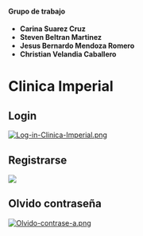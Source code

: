 #### Grupo de trabajo
- **Carina Suarez Cruz**
- **Steven Beltran Martinez**
- **Jesus Bernardo Mendoza Romero**
- **Christian Velandia Caballero**

# Clinica Imperial
## Login
[![Log-in-Clinica-Imperial.png](https://i.postimg.cc/kGwbq4nk/Log-in-Clinica-Imperial.png)](https://postimg.cc/FkdRxhkZ)

## Registrarse
![](https://i.ibb.co/JHzMXTV/Registrarse.png)

## Olvido contraseña
[![Olvido-contrase-a.png](https://i.postimg.cc/13VfYMqx/Olvido-contrase-a.png)](https://postimg.cc/21mk1QGT)
